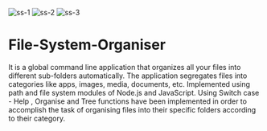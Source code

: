 ![ss-1](https://user-images.githubusercontent.com/89742392/144717330-b2491f82-fd98-4261-a34a-935cf37cb15f.png)
![ss-2](https://user-images.githubusercontent.com/89742392/144717337-cb2cb75c-5d67-403c-b436-7a070905aa86.png)
![ss-3](https://user-images.githubusercontent.com/89742392/144717338-183b833c-5880-4685-a7a8-5c9bbb1a947c.png)
# File-System-Organiser
It is a global command line application that organizes all your files into different sub-folders automatically. The application segregates files into categories like apps, images, media, documents, etc. Implemented using path and file system modules of Node.js and JavaScript.
Using Switch case - Help , Organise and Tree functions have been implemented in order to accomplish the task of organising files into their specific folders according to their category. 
 
